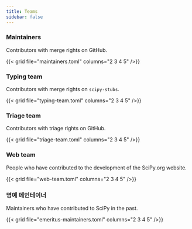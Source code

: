 ```yaml
---
title: Teams
sidebar: false
---
```


### Maintainers

Contributors with merge rights on GitHub.

{{< grid file="maintainers.toml" columns="2 3 4 5" />}}

### Typing team

Contributors with merge rights on `scipy-stubs`.

{{< grid file="typing-team.toml" columns="2 3 4 5" />}}

### Triage team

Contributors with triage rights on GitHub.

{{< grid file="triage-team.toml" columns="2 3 4 5" />}}

### Web team

People who have contributed to the development of the SciPy.org website.

{{< grid file="web-team.toml" columns="2 3 4 5" />}}

### 명예 메인테이너

Maintainers who have contributed to SciPy in the past.

{{< grid file="emeritus-maintainers.toml" columns="2 3 4 5" />}}
